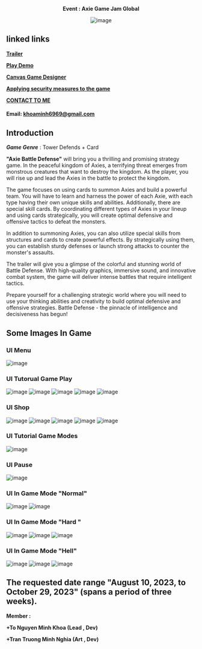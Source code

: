 <p align="center">
  <strong>Event : Axie Game Jam Global</strong>
</p>

<p align="center">
  <img src="https://github.com/IAmMinhKhoa/Axe-Defense/assets/88275892/da578502-319c-4b68-a96b-ebe79ea0c357" alt="image">
</p>


## linked links
[**Trailer**](https://www.youtube.com/watch?v=1Afv0_Cqn30&t=2s) <p>
[**Play Demo**](https://hub.skymavis.com/games/axie-battle-defense) <p>
[**Canvas Game Designer**](https://www.canva.com/design/DAFvYbwvdGc/hJqyqonTFgyeGm3mrMcJTg/edit?utm_content=DAFvYbwvdGc&utm_campaign=designshare&utm_medium=link2&utm_source=sharebutton
) <p>
[**Applying security measures to the game**](https://www.canva.com/design/DAF2OXnCLu8/pQqccsh-H1JEtXwMZ1sRRA/edit?utm_content=DAF2OXnCLu8&utm_campaign=designshare&utm_medium=link2&utm_source=sharebutton) <p>
[**CONTACT TO ME**](https://www.facebook.com/Ireking666)
#### **Email: khoaminh6969@gmail.com**


## Introduction
_**Game Genre**_ : Tower Defends + Card

**"Axie Battle Defense"** will bring you a thrilling and promising strategy game. In the peaceful kingdom of Axies, a terrifying threat emerges from monstrous creatures that want to destroy the kingdom. As the player, you will rise up and lead the Axies in the battle to protect the kingdom.

The game focuses on using cards to summon Axies and build a powerful team. You will have to learn and harness the power of each Axie, with each type having their own unique skills and abilities. Additionally, there are special skill cards. By coordinating different types of Axies in your lineup and using cards strategically, you will create optimal defensive and offensive tactics to defeat the monsters.

In addition to summoning Axies, you can also utilize special skills from structures and cards to create powerful effects. By strategically using them, you can establish sturdy defenses or launch strong attacks to counter the monster's assaults.

The trailer will give you a glimpse of the colorful and stunning world of Battle Defense. With high-quality graphics, immersive sound, and innovative combat system, the game will deliver intense battles that require intelligent tactics.

Prepare yourself for a challenging strategic world where you will need to use your thinking abilities and creativity to build optimal defensive and offensive strategies. Battle Defense - the pinnacle of intelligence and decisiveness has begun!

## Some Images In Game
### UI Menu
![image](https://github.com/IAmMinhKhoa/Axe-Defense/assets/88275892/7e6839f1-b82f-405c-9fcb-4cc5b9159de9)

### UI Tutorual Game Play

![image](https://github.com/IAmMinhKhoa/Axe-Defense/assets/88275892/1b06a3d2-d63a-45f5-9a3a-d49fe6ce9f68)
![image](https://github.com/IAmMinhKhoa/Axe-Defense/assets/88275892/edebebbe-0252-46c1-bdea-3cece8a81d91)
![image](https://github.com/IAmMinhKhoa/Axe-Defense/assets/88275892/d81c3116-c0d0-40ef-ba8c-5989e6e4ac1f)
![image](https://github.com/IAmMinhKhoa/Axe-Defense/assets/88275892/6401717c-a6fa-4135-8571-d3eee56dc400)
![image](https://github.com/IAmMinhKhoa/Axe-Defense/assets/88275892/e0c1b795-ce6b-495f-8c5b-678943efb201)


### UI Shop
![image](https://github.com/IAmMinhKhoa/Axe-Defense/assets/88275892/cbe89e6c-dce4-4d68-ab5a-01e17f82626b)
![image](https://github.com/IAmMinhKhoa/Axe-Defense/assets/88275892/ff619842-5c54-458b-8862-bb9d3a3d178f)
![image](https://github.com/IAmMinhKhoa/Axe-Defense/assets/88275892/c6e8cb18-c169-4858-b797-9a9e3e629fae)
![image](https://github.com/IAmMinhKhoa/Axe-Defense/assets/88275892/033c9238-8ca6-4fa1-8b9d-d1ad55e0ffcd)
![image](https://github.com/IAmMinhKhoa/Axe-Defense/assets/88275892/2bd422fd-9790-44f3-b5cc-91e0ab6fe43d)

### UI Tutorial Game Modes
![image](https://github.com/IAmMinhKhoa/Axe-Defense/assets/88275892/2c14607c-3742-496d-a5e7-b1585427b43d)
### UI Pause
![image](https://github.com/IAmMinhKhoa/Axe-Defense/assets/88275892/e112fa58-5c2c-4cf0-832d-a1977e736b8f)

### UI In Game Mode "Normal"
![image](https://github.com/IAmMinhKhoa/Axe-Defense/assets/88275892/0984473a-b00f-4d42-b7d8-625423b8e8a5)
![image](https://github.com/IAmMinhKhoa/Axe-Defense/assets/88275892/e883f906-5ac4-4c0e-a64f-bbb2a4abd995)

### UI In Game Mode "Hard "
![image](https://github.com/IAmMinhKhoa/Axe-Defense/assets/88275892/c8f8fa53-e009-459f-86a3-4280fd649722)
![image](https://github.com/IAmMinhKhoa/Axe-Defense/assets/88275892/75f630d4-bb1f-499d-9bed-01e4d93aaca7)
![image](https://github.com/IAmMinhKhoa/Axe-Defense/assets/88275892/91794d46-0abf-4674-9f18-f42eb3e14b97)


### UI In Game Mode "Hell"
![image](https://github.com/IAmMinhKhoa/Axe-Defense/assets/88275892/c14c18cf-9d1c-4723-8cdc-0c6eec1e1a19)
![image](https://github.com/IAmMinhKhoa/Axe-Defense/assets/88275892/8cf30b0d-0649-4d28-864a-ff97b772bd6f)
![image](https://github.com/IAmMinhKhoa/Axe-Defense/assets/88275892/f02036ed-202b-4ab0-a4dd-455f3391ce4d)

## The requested date range "August 10, 2023, to October 29, 2023" (spans a period of three weeks).
**Member : </p>
+To Nguyen Minh Khoa (Lead , Dev) </p>
+Tran Truong Minh Nghia (Art , Dev) </p>**
